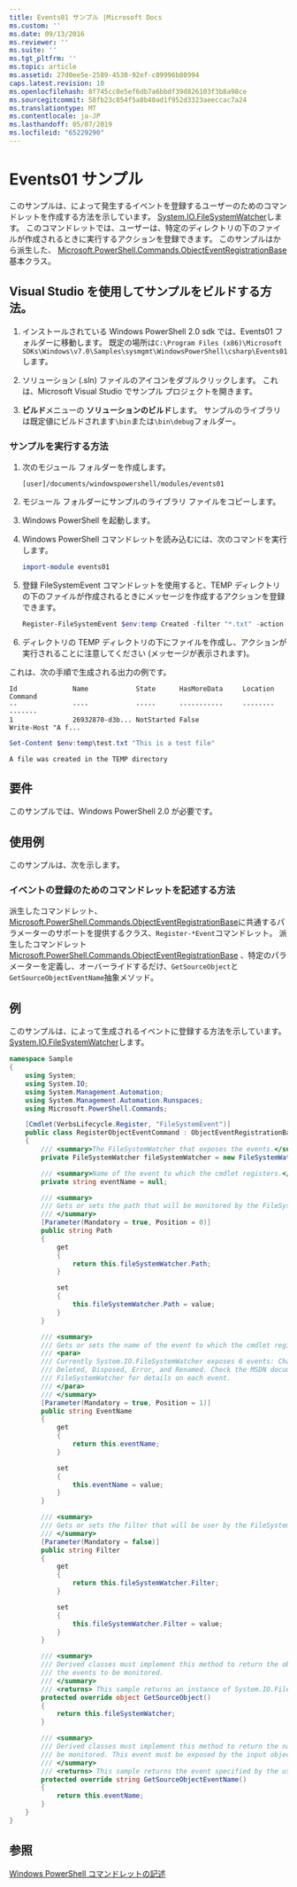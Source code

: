 ```yaml
---
title: Events01 サンプル |Microsoft Docs
ms.custom: ''
ms.date: 09/13/2016
ms.reviewer: ''
ms.suite: ''
ms.tgt_pltfrm: ''
ms.topic: article
ms.assetid: 27d0ee5e-2589-4530-92ef-c09996b80994
caps.latest.revision: 10
ms.openlocfilehash: 8f745cc0e5ef6db7a6bbdf39d826103f3b8a98ce
ms.sourcegitcommit: 58fb23c854f5a8b40ad1f952d3323aeeccac7a24
ms.translationtype: MT
ms.contentlocale: ja-JP
ms.lasthandoff: 05/07/2019
ms.locfileid: "65229290"
---
```

# <a name="events01-sample"></a>Events01 サンプル

このサンプルは、によって発生するイベントを登録するユーザーのためのコマンドレットを作成する方法を示しています。 [System.IO.FileSystemWatcher](/dotnet/api/System.IO.FileSystemWatcher)します。
このコマンドレットでは、ユーザーは、特定のディレクトリの下のファイルが作成されるときに実行するアクションを登録できます。
このサンプルはから派生した、 [Microsoft.PowerShell.Commands.ObjectEventRegistrationBase](/dotnet/api/Microsoft.PowerShell.Commands.ObjectEventRegistrationBase)基本クラス。

## <a name="how-to-build-the-sample-by-using-visual-studio"></a>Visual Studio を使用してサンプルをビルドする方法。

1. インストールされている Windows PowerShell 2.0 sdk では、Events01 フォルダーに移動します。
   既定の場所は`C:\Program Files (x86)\Microsoft SDKs\Windows\v7.0\Samples\sysmgmt\WindowsPowerShell\csharp\Events01`します。

2. ソリューション (.sln) ファイルのアイコンをダブルクリックします。
   これは、Microsoft Visual Studio でサンプル プロジェクトを開きます。

3. **ビルド**メニューの **ソリューションのビルド**します。
   サンプルのライブラリは既定値にビルドされます`\bin`または`\bin\debug`フォルダー。

### <a name="how-to-run-the-sample"></a>サンプルを実行する方法

1. 次のモジュール フォルダーを作成します。

    `[user]/documents/windowspowershell/modules/events01`

2. モジュール フォルダーにサンプルのライブラリ ファイルをコピーします。

3. Windows PowerShell を起動します。

4. Windows PowerShell コマンドレットを読み込むには、次のコマンドを実行します。

    ```powershell
    import-module events01
    ```

5. 登録 FileSystemEvent コマンドレットを使用すると、TEMP ディレクトリの下のファイルが作成されるときにメッセージを作成するアクションを登録できます。

    ```powershell
    Register-FileSystemEvent $env:temp Created -filter "*.txt" -action { Write-Host "A file was created in the TEMP directory" }
    ```

6. ディレクトリの TEMP ディレクトリの下にファイルを作成し、アクションが実行されることに注意してください (メッセージが表示されます)。

これは、次の手順で生成される出力の例です。

```output
Id              Name            State      HasMoreData     Location             Command
--              ----            -----      -----------     --------             -------
1               26932870-d3b... NotStarted False                                 Write-Host "A f...

```

```powershell
Set-Content $env:temp\test.txt "This is a test file"
```

```output
A file was created in the TEMP directory
```

## <a name="requirements"></a>要件

このサンプルでは、Windows PowerShell 2.0 が必要です。

## <a name="demonstrates"></a>使用例

このサンプルは、次を示します。

### <a name="how-to-write-a-cmdlet-for-event-registration"></a>イベントの登録のためのコマンドレットを記述する方法

派生したコマンドレット、 [Microsoft.PowerShell.Commands.ObjectEventRegistrationBase](/dotnet/api/Microsoft.PowerShell.Commands.ObjectEventRegistrationBase)に共通するパラメーターのサポートを提供するクラス、`Register-*Event`コマンドレット。
派生したコマンドレット[Microsoft.PowerShell.Commands.ObjectEventRegistrationBase](/dotnet/api/Microsoft.PowerShell.Commands.ObjectEventRegistrationBase) 、特定のパラメーターを定義し、オーバーライドするだけ、`GetSourceObject`と`GetSourceObjectEventName`抽象メソッド。

## <a name="example"></a>例

このサンプルは、によって生成されるイベントに登録する方法を示しています。 [System.IO.FileSystemWatcher](/dotnet/api/System.IO.FileSystemWatcher)します。

```csharp
namespace Sample
{
    using System;
    using System.IO;
    using System.Management.Automation;
    using System.Management.Automation.Runspaces;
    using Microsoft.PowerShell.Commands;

    [Cmdlet(VerbsLifecycle.Register, "FileSystemEvent")]
    public class RegisterObjectEventCommand : ObjectEventRegistrationBase
    {
        /// <summary>The FileSystemWatcher that exposes the events.</summary>
        private FileSystemWatcher fileSystemWatcher = new FileSystemWatcher();

        /// <summary>Name of the event to which the cmdlet registers.</summary>
        private string eventName = null;

        /// <summary>
        /// Gets or sets the path that will be monitored by the FileSystemWatcher.
        /// </summary>
        [Parameter(Mandatory = true, Position = 0)]
        public string Path
        {
            get
            {
                return this.fileSystemWatcher.Path;
            }

            set
            {
                this.fileSystemWatcher.Path = value;
            }
        }

        /// <summary>
        /// Gets or sets the name of the event to which the cmdlet registers.
        /// <para>
        /// Currently System.IO.FileSystemWatcher exposes 6 events: Changed, Created,
        /// Deleted, Disposed, Error, and Renamed. Check the MSDN documentation of
        /// FileSystemWatcher for details on each event.
        /// </para>
        /// </summary>
        [Parameter(Mandatory = true, Position = 1)]
        public string EventName
        {
            get
            {
                return this.eventName;
            }

            set
            {
                this.eventName = value;
            }
        }

        /// <summary>
        /// Gets or sets the filter that will be user by the FileSystemWatcher.
        /// </summary>
        [Parameter(Mandatory = false)]
        public string Filter
        {
            get
            {
                return this.fileSystemWatcher.Filter;
            }

            set
            {
                this.fileSystemWatcher.Filter = value;
            }
        }

        /// <summary>
        /// Derived classes must implement this method to return the object that generates
        /// the events to be monitored.
        /// </summary>
        /// <returns> This sample returns an instance of System.IO.FileSystemWatcher</returns>
        protected override object GetSourceObject()
        {
            return this.fileSystemWatcher;
        }

        /// <summary>
        /// Derived classes must implement this method to return the name of the event to
        /// be monitored. This event must be exposed by the input object.
        /// </summary>
        /// <returns> This sample returns the event specified by the user with the -EventName parameter.</returns>
        protected override string GetSourceObjectEventName()
        {
            return this.eventName;
        }
    }
}
```

## <a name="see-also"></a>参照

[Windows PowerShell コマンドレットの記述](writing-a-windows-powershell-cmdlet.md)